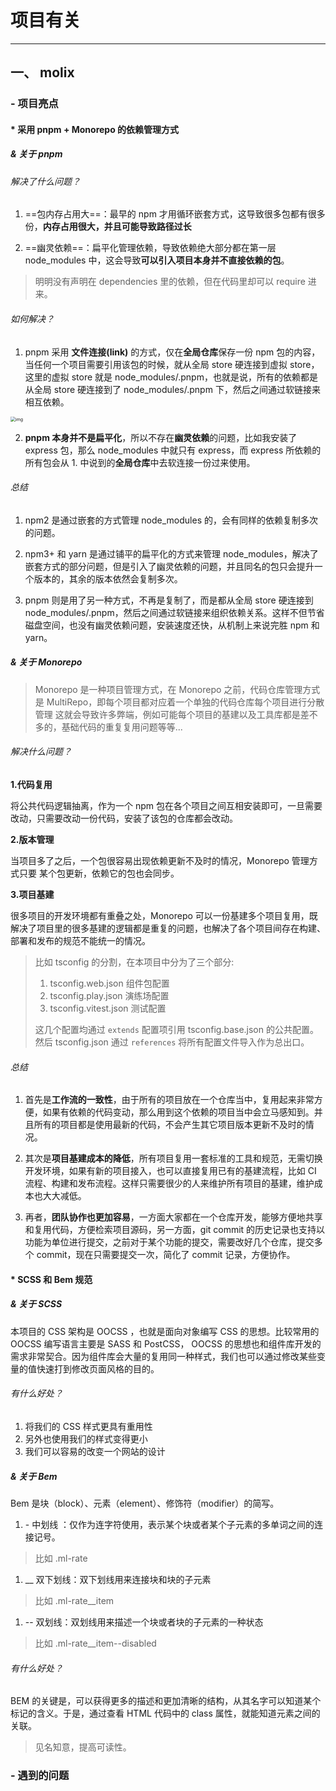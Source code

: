 # 项目有关

---

## 一、 molix

### - 项目亮点

#### \* 采用 pnpm + Monorepo 的依赖管理方式

##### & 关于 pnpm

###### 解决了什么问题？

1. ==包内存占用大==：最早的 npm 才用循环嵌套方式，这导致很多包都有很多份，**内存占用很大，并且可能导致路径过长**

2. ==幽灵依赖==：扁平化管理依赖，导致依赖绝大部分都在第一层 node_modules 中，这会导致**可以引入项目本身并不直接依赖的包**。

> 明明没有声明在 dependencies 里的依赖，但在代码里却可以 require 进来。

###### 如何解决？

1. pnpm 采用 **文件连接(link)** 的方式，仅在**全局仓库**保存一份 npm 包的内容，当任何一个项目需要引用该包的时候，就从全局 store 硬连接到虚拟 store，这里的虚拟 store 就是 node_modules/.pnpm，也就是说，所有的依赖都是从全局 store 硬连接到了 node_modules/.pnpm 下，然后之间通过软链接来相互依赖。

<img src="https://p1-juejin.byteimg.com/tos-cn-i-k3u1fbpfcp/326a2090786e4d16b2d6fce25e876680~tplv-k3u1fbpfcp-zoom-in-crop-mark:4536:0:0:0.awebp?" alt="img" style="zoom:50%;" />

2. **pnpm 本身并不是扁平化**，所以不存在**幽灵依赖**的问题，比如我安装了 express 包，那么 node_modules 中就只有 express，而 express 所依赖的所有包会从 1. 中说到的**全局仓库**中去软连接一份过来使用。

###### 总结

1. npm2 是通过嵌套的方式管理 node_modules 的，会有同样的依赖复制多次的问题。

2. npm3+ 和 yarn 是通过铺平的扁平化的方式来管理 node_modules，解决了嵌套方式的部分问题，但是引入了幽灵依赖的问题，并且同名的包只会提升一个版本的，其余的版本依然会复制多次。

3. pnpm 则是用了另一种方式，不再是复制了，而是都从全局 store 硬连接到 node_modules/.pnpm，然后之间通过软链接来组织依赖关系。这样不但节省磁盘空间，也没有幽灵依赖问题，安装速度还快，从机制上来说完胜 npm 和 yarn。

##### & 关于 Monorepo

> Monorepo 是一种项目管理方式，在 Monorepo 之前，代码仓库管理方式是 MultiRepo，即每个项目都对应着一个单独的代码仓库每个项目进行分散管理 这就会导致许多弊端，例如可能每个项目的基建以及工具库都是差不多的，基础代码的重复复用问题等等...

###### 解决什么问题？

**1.代码复用**

将公共代码逻辑抽离，作为一个 npm 包在各个项目之间互相安装即可，一旦需要改动，只需要改动一份代码，安装了该包的仓库都会改动。

**2.版本管理**

当项目多了之后，一个包很容易出现依赖更新不及时的情况，Monorepo 管理方式只要 某个包更新，依赖它的包也会同步。

**3.项目基建**

很多项目的开发环境都有重叠之处，Monorepo 可以一份基建多个项目复用，既解决了项目里的很多基建的逻辑都是重复的问题，也解决了各个项目间存在构建、部署和发布的规范不能统一的情况。

> 比如 tsconfig 的分割，在本项目中分为了三个部分:
>
> 1. tsconfig.web.json 组件包配置
> 2. tsconfig.play.json 演练场配置
> 3. tsconfig.vitest.json 测试配置
>
> 这几个配置均通过 `extends` 配置项引用 tsconfig.base.json 的公共配置。然后 tsconfig.json 通过 `references` 将所有配置文件导入作为总出口。

###### 总结

1. 首先是**工作流的一致性**，由于所有的项目放在一个仓库当中，复用起来非常方便，如果有依赖的代码变动，那么用到这个依赖的项目当中会立马感知到。并且所有的项目都是使用最新的代码，不会产生其它项目版本更新不及时的情况。

2. 其次是**项目基建成本的降低**，所有项目复用一套标准的工具和规范，无需切换开发环境，如果有新的项目接入，也可以直接复用已有的基建流程，比如 CI 流程、构建和发布流程。这样只需要很少的人来维护所有项目的基建，维护成本也大大减低。

3. 再者，**团队协作也更加容易**，一方面大家都在一个仓库开发，能够方便地共享和复用代码，方便检索项目源码，另一方面，git commit 的历史记录也支持以功能为单位进行提交，之前对于某个功能的提交，需要改好几个仓库，提交多个 commit，现在只需要提交一次，简化了 commit 记录，方便协作。

#### \* SCSS 和 Bem 规范

##### & 关于 SCSS

本项目的 CSS 架构是 OOCSS ，也就是面向对象编写 CSS 的思想。比较常用的 OOCSS 编写语言主要是 SASS 和 PostCSS， OOCSS 的思想也和组件库开发的需求非常契合。因为组件库会大量的复用同一种样式，我们也可以通过修改某些变量的值快速打到修改页面风格的目的。

###### 有什么好处？

1. 将我们的 CSS 样式更具有重用性
2. 另外也使用我们的样式变得更小
3. 我们可以容易的改变一个网站的设计

##### & 关于 Bem

Bem 是块（block）、元素（element）、修饰符（modifier）的简写。

1. \- 中划线 ：仅作为连字符使用，表示某个块或者某个子元素的多单词之间的连接记号。

> 比如 .ml-rate

1. \_\_ 双下划线：双下划线用来连接块和块的子元素

> 比如 .ml-rate\_\_item

1. -- 双划线：双划线用来描述一个块或者块的子元素的一种状态

> 比如 .ml-rate\_\_item--disabled

###### 有什么好处？

BEM 的关键是，可以获得更多的描述和更加清晰的结构，从其名字可以知道某个标记的含义。于是，通过查看 HTML 代码中的 class 属性，就能知道元素之间的关联。

> 见名知意，提高可读性。

### - 遇到的问题
